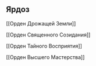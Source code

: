 ## Ярдоз

[[Орден Дрожащей Земли]]

[[Орден Священного Созидания]]

[[Орден Тайного Восприятия]]

[[Орден Высшего Мастерства]]